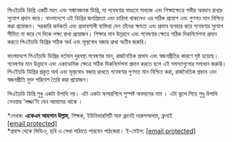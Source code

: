 পিএইচডি ডিগ্রি একটি মহৎ এবং সন্মানজনক ডিগ্রি, যা গবেষণার মাধ্যমে সমাজে এবং শিক্ষাক্ষেত্রে গভীর অবদান রাখার সুযোগ প্রদান করে। বাংলাদেশে এই ডিগ্রির জনপ্রিয়তা এবং চাহিদা থাকলেও এর সঠিক প্রয়োগ এবং গুণগত মান নিশ্চিত করা প্রয়োজন। সরকারি কর্মকর্তা এবং প্রভাবশালী ব্যক্তিরা যেন তাঁদের ক্ষমতা এবং প্রভাব ব্যবহার করে গবেষণার সুযোগ সীমিত না করে সে দিকে লক্ষ্য রাখা প্রয়োজন। শিক্ষার মান উন্নয়নে এবং গবেষণার ক্ষেত্রে সঠিক দিকনির্দেশনা প্রদান করতে পিএইচডি ডিগ্রির সঠিক অর্থ এবং মূল্যবোধ বজায় রাখা অতীব জরুরি।

বাংলাদেশে পিএইচডি ডিগ্রির বর্তমান দুরবস্থা গবেষণার মান, রাজনৈতিক প্রভাব এবং স্বজনপ্রীতির কারণে সৃষ্ট হয়েছে। গবেষণার মান উন্নয়নে এবং একাডেমিক ক্ষেত্রে সঠিক দিকনির্দেশনা প্রদান করতে হলে এই সমস্যাগুলোর সমাধান জরুরি। পিএইচডি ডিগ্রির প্রকৃত অর্থ এবং মূল্যবোধ বজায় রাখতে গবেষণার গুণগত মান নিশ্চিত করা, রাজনৈতিক প্রভাব এবং স্বজনপ্রীতি মুক্ত পরিবেশ তৈরি করা প্রয়োজন।

পিএইচডি ডিগ্রি শুধু একটা উপাধি নয়। এটা একটা স্কলারশিপে সুস্পষ্ট অবদানের নাম । এটা ভুলে গিয়ে শুধু উপাধি নেওয়ার ‘লজ্জা’টা যেন আমাদের থাকে ।

\*লেখক: **একেএম আহসান উল্লাহ**, শিক্ষক, ইউনিভারসিটি অফ ব্রুনেই দারুসসালাম, ব্রুনাই  
<a href="/cdn-cgi/l/email-protection" class="__cf_email__" data-cfemail="55343e38343d26343b203939343d153238343c397b363a38">[email protected]</a>  
\*প্রবাস থেকে ভিডিও, ছবি ও লেখা পাঠাতে পারবেন পাঠকেরা। ই-মেইল: <a href="/cdn-cgi/l/email-protection" class="__cf_email__" data-cfemail="dbbfab9baba9b4afb3b4b6bab7b4f5b8b4b6">[email protected]</a>
